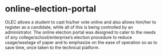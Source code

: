 # online-election-portal
OLEC  allows a student to cast his/her vote online and also allows him/her to register as a candidate, while all of this is being controlled by an administrator. 
The online election portal was designed to cater to the needs of any college/school/enterprise’s election procedure to reduce usage/wastage of paper and to emphasize on the ease of operation so as to save time, once taken to the technical platform.
